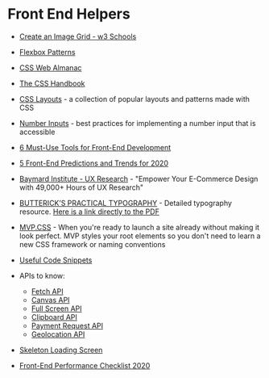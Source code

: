 # Front End Helpers

* [Create an Image Grid - w3 Schools](https://www.w3schools.com/howto/howto_js_image_grid.asp)

* [Flexbox Patterns](https://www.flexboxpatterns.com)

* [CSS Web Almanac](https://almanac.httparchive.org/en/2019/css?utm_source=CSS-Weekly&utm_campaign=Issue-387&utm_medium=email#introduction)

* [The CSS Handbook](https://www.freecodecamp.org/news/the-css-handbook-a-handy-guide-to-css-for-developers-b56695917d11/)

* [CSS Layouts](https://csslayout.io/) - a collection of popular layouts and patterns made with CSS

* [Number Inputs](https://technology.blog.gov.uk/2020/02/24/why-the-gov-uk-design-system-team-changed-the-input-type-for-numbers/) - best practices for implementing a number input that is accessible

* [6 Must-Use Tools for Front-End Development](https://medium.com/better-programming/6-must-use-tools-for-front-end-development-643f50c9161)

* [5 Front-End Predictions and Trends for 2020](https://medium.com/better-programming/5-front-end-predictions-and-trends-for-2020-afc949e0eba2)

* [Baymard Institute - UX Research](https://baymard.com) - "Empower Your E-Commerce Design with 49,000+ Hours of UX Research"

* [BUTTERICK’S PRACTICAL TYPOGRAPHY](https://practicaltypography.com/) - Detailed typography resource. [Here is a link directly to the PDF](https://toc.cryptobook.us/book.pdf)

* [MVP.CSS](https://andybrewer.github.io/mvp/) - When you're ready to launch a site already without making it look perfect. MVP styles your root elements so you don't need to learn a new CSS framework or naming conventions

* [Useful Code Snippets](https://www.30secondsofcode.org)

* APIs to know:
  * [Fetch API](https://developer.mozilla.org/en-US/docs/Web/API/Fetch_API)
  * [Canvas API](https://www.w3schools.com/tags/ref_canvas.asp)
  * [Full Screen API](https://developer.mozilla.org/en-US/docs/Web/API/Fullscreen_API)
  * [Clipboard API](https://developer.mozilla.org/en-US/docs/Web/API/Clipboard_API)
  * [Payment Request API](https://developer.mozilla.org/en-US/docs/Web/API/Payment_Request_API)
  * [Geolocation API](https://developer.mozilla.org/en-US/docs/Web/API/Geolocation_API)

* [Skeleton Loading Screen](https://medium.com/better-programming/the-what-why-and-how-of-using-a-skeleton-loading-screen-e68809d7f702)

* [Front-End Performance Checklist 2020](https://www.smashingmagazine.com/2020/01/front-end-performance-checklist-2020-pdf-pages/)
